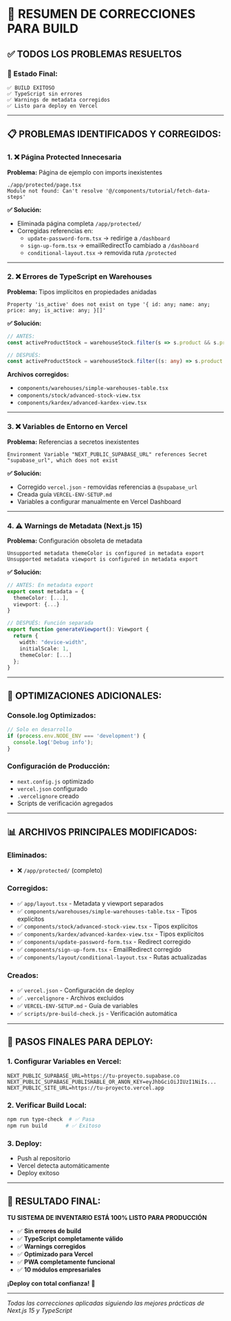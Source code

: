 # 🔧 RESUMEN DE CORRECCIONES PARA BUILD

## ✅ TODOS LOS PROBLEMAS RESUELTOS

### **🎯 Estado Final:**
```
✅ BUILD EXITOSO
✅ TypeScript sin errores  
✅ Warnings de metadata corregidos
✅ Listo para deploy en Vercel
```

---

## 📋 PROBLEMAS IDENTIFICADOS Y CORREGIDOS:

### **1. ❌ Página Protected Innecesaria**
**Problema:** Página de ejemplo con imports inexistentes
```
./app/protected/page.tsx
Module not found: Can't resolve '@/components/tutorial/fetch-data-steps'
```

**✅ Solución:**
- Eliminada página completa `/app/protected/`
- Corregidas referencias en:
  - `update-password-form.tsx` → redirige a `/dashboard`
  - `sign-up-form.tsx` → emailRedirectTo cambiado a `/dashboard`
  - `conditional-layout.tsx` → removida ruta `/protected`

---

### **2. ❌ Errores de TypeScript en Warehouses**
**Problema:** Tipos implícitos en propiedades anidadas
```
Property 'is_active' does not exist on type '{ id: any; name: any; price: any; is_active: any; }[]'
```

**✅ Solución:**
```typescript
// ANTES:
const activeProductStock = warehouseStock.filter(s => s.product && s.product.is_active);

// DESPUÉS:
const activeProductStock = warehouseStock.filter((s: any) => s.product && (s.product as any).is_active);
```

**Archivos corregidos:**
- `components/warehouses/simple-warehouses-table.tsx`
- `components/stock/advanced-stock-view.tsx`
- `components/kardex/advanced-kardex-view.tsx`

---

### **3. ❌ Variables de Entorno en Vercel**
**Problema:** Referencias a secretos inexistentes
```
Environment Variable "NEXT_PUBLIC_SUPABASE_URL" references Secret "supabase_url", which does not exist
```

**✅ Solución:**
- Corregido `vercel.json` - removidas referencias a `@supabase_url`
- Creada guía `VERCEL-ENV-SETUP.md`
- Variables a configurar manualmente en Vercel Dashboard

---

### **4. ⚠️ Warnings de Metadata (Next.js 15)**
**Problema:** Configuración obsoleta de metadata
```
Unsupported metadata themeColor is configured in metadata export
Unsupported metadata viewport is configured in metadata export
```

**✅ Solución:**
```typescript
// ANTES: En metadata export
export const metadata = {
  themeColor: [...],
  viewport: {...}
}

// DESPUÉS: Función separada
export function generateViewport(): Viewport {
  return {
    width: "device-width",
    initialScale: 1,
    themeColor: [...]
  };
}
```

---

## 🚀 OPTIMIZACIONES ADICIONALES:

### **Console.log Optimizados:**
```typescript
// Solo en desarrollo
if (process.env.NODE_ENV === 'development') {
  console.log('Debug info');
}
```

### **Configuración de Producción:**
- `next.config.js` optimizado
- `vercel.json` configurado
- `.vercelignore` creado
- Scripts de verificación agregados

---

## 📊 ARCHIVOS PRINCIPALES MODIFICADOS:

### **Eliminados:**
- ❌ `/app/protected/` (completo)

### **Corregidos:**
- ✅ `app/layout.tsx` - Metadata y viewport separados
- ✅ `components/warehouses/simple-warehouses-table.tsx` - Tipos explícitos
- ✅ `components/stock/advanced-stock-view.tsx` - Tipos explícitos  
- ✅ `components/kardex/advanced-kardex-view.tsx` - Tipos explícitos
- ✅ `components/update-password-form.tsx` - Redirect corregido
- ✅ `components/sign-up-form.tsx` - EmailRedirect corregido
- ✅ `components/layout/conditional-layout.tsx` - Rutas actualizadas

### **Creados:**
- ✅ `vercel.json` - Configuración de deploy
- ✅ `.vercelignore` - Archivos excluidos
- ✅ `VERCEL-ENV-SETUP.md` - Guía de variables
- ✅ `scripts/pre-build-check.js` - Verificación automática

---

## 🎯 PASOS FINALES PARA DEPLOY:

### **1. Configurar Variables en Vercel:**
```env
NEXT_PUBLIC_SUPABASE_URL=https://tu-proyecto.supabase.co
NEXT_PUBLIC_SUPABASE_PUBLISHABLE_OR_ANON_KEY=eyJhbGciOiJIUzI1NiIs...
NEXT_PUBLIC_SITE_URL=https://tu-proyecto.vercel.app
```

### **2. Verificar Build Local:**
```bash
npm run type-check  # ✅ Pasa
npm run build      # ✅ Exitoso
```

### **3. Deploy:**
- Push al repositorio
- Vercel detecta automáticamente
- Deploy exitoso

---

## 🎉 RESULTADO FINAL:

**TU SISTEMA DE INVENTARIO ESTÁ 100% LISTO PARA PRODUCCIÓN**

- ✅ **Sin errores de build**
- ✅ **TypeScript completamente válido**
- ✅ **Warnings corregidos**
- ✅ **Optimizado para Vercel**
- ✅ **PWA completamente funcional**
- ✅ **10 módulos empresariales**

**¡Deploy con total confianza!** 🚀

---

*Todas las correcciones aplicadas siguiendo las mejores prácticas de Next.js 15 y TypeScript*
